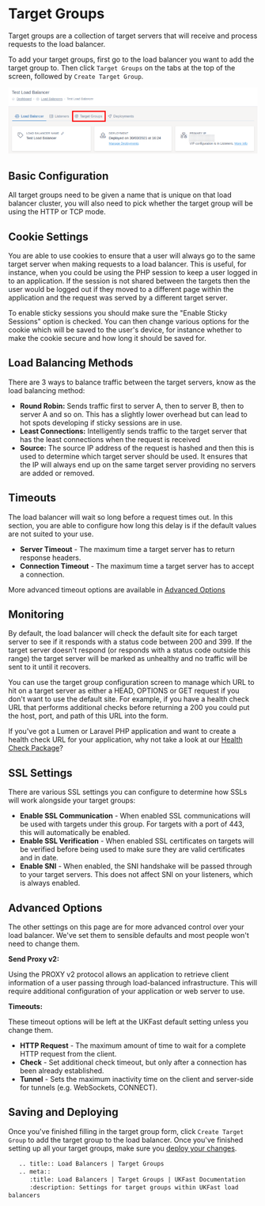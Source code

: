 # Target Groups

Target groups are a collection of target servers that will receive and process requests to the load balancer.

To add your target groups, first go to the load balancer you want to add the target group to. Then click `Target Groups` on the tabs at the top of the screen, followed by `Create Target Group`.

![Target Groups Tab](../files/target_groups_1_small.png)

## Basic Configuration

All target groups need to be given a name that is unique on that load balancer cluster, you will also need to pick whether the target group will be using the HTTP or TCP mode.

## Cookie Settings

You are able to use cookies to ensure that a user will always go to the same target server when making requests to a load balancer. This is useful, for instance, when you could be using the PHP session to keep a user logged in to an application. If the session is not shared between the targets then the user would be logged out if they moved to a different page within the application and the request was served by a different target server.

To enable sticky sessions you should make sure the "Enable Sticky Sessions" option is checked. You can then change various options for the cookie which will be saved to the user's device, for instance whether to make the cookie secure and how long it should be saved for.

## Load Balancing Methods

There are 3 ways to balance traffic between the target servers, know as the load balancing method:
* **Round Robin:** Sends traffic first to server A, then to server B, then to server A and so on. This has a slightly lower overhead but can lead to hot spots developing if sticky sessions are in use.
* **Least Connections:** Intelligently sends traffic to the target server that has the least connections when the request is received
* **Source:** The source IP address of the request is hashed and then this is used to determine which target server should be used. It ensures that the IP will always end up on the same target server providing no servers are added or removed.

## Timeouts

The load balancer will wait so long before a request times out. In this section, you are able to configure how long this delay is if the default values are not suited to your use.

* **Server Timeout** - The maximum time a target server has to return response headers.
* **Connection Timeout** - The maximum time a target server has to accept a connection.

More advanced timeout options are available  in [Advanced Options](target-groups.html#advanced-options)

## Monitoring

By default, the load balancer will check the default site for each target server to see if it responds with a status code between 200 and 399. If the target server doesn't respond (or responds with a status code outside this range) the target server will be marked as unhealthy and no traffic will be sent to it until it recovers.

You can use the target group configuration screen to manage which URL to hit on a target server as either a HEAD, OPTIONS or GET request if you don't want to use the default site. For example, if you have a health check URL that performs additional checks before returning a 200 you could put the host, port, and path of this URL into the form.

If you've got a Lumen or Laravel PHP application and want to create a health check URL for your application, why not take a look at our [Health Check Package](https://github.com/ukfast/laravel-health-check)?

## SSL Settings

There are various SSL settings you can configure to determine how SSLs will work alongside your target groups:
* **Enable SSL Communication** - When enabled SSL communications will be used with targets under this group. For targets with a port of 443, this will automatically be enabled.
* **Enable SSL Verification** - When enabled SSL certificates on targets will be verified before being used to make sure they are valid certificates and in date.
* **Enable SNI** - When enabled, the SNI handshake will be passed through to your target servers. This does not affect SNI on your listeners, which is always enabled.

## Advanced Options

The other settings on this page are for more advanced control over your load balancer. We've set them to sensible defaults and most people won't need to change them.

**Send Proxy v2:**

Using the PROXY v2 protocol allows an application to retrieve client information of a user passing through load-balanced infrastructure. This will require additional configuration of your application or web server to use.

**Timeouts:**

These timeout options will be left at the UKFast default setting unless you change them.

* **HTTP Request** - The maximum amount of time to wait for a complete HTTP request from the client.
* **Check** - Set additional check timeout, but only after a connection has been already established.
* **Tunnel** - Sets the maximum inactivity time on the client and server-side for tunnels (e.g. WebSockets, CONNECT).

## Saving and Deploying

Once you've finished filling in the target group form, click `Create Target Group` to add the target group to the load balancer. Once you've finished setting up all your target groups, make sure you [deploy your changes](../deploying-changes.html).

```eval_rst
   .. title:: Load Balancers | Target Groups
   .. meta::
      :title: Load Balancers | Target Groups | UKFast Documentation
      :description: Settings for target groups within UKFast load balancers
```